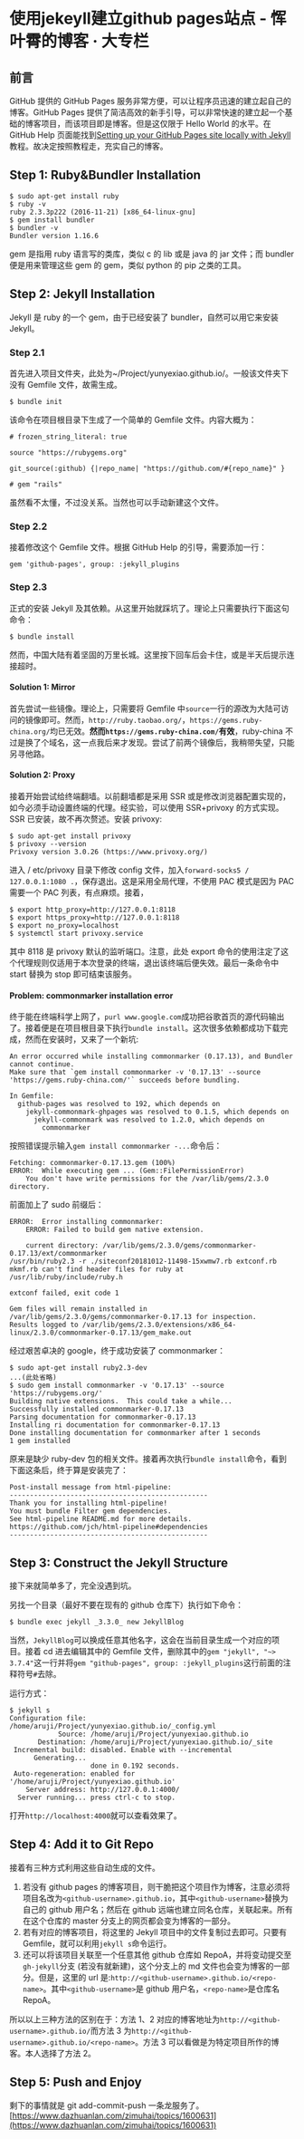 # 使用jekeyll建立github pages站点 - 恽叶霄的博客 · 大专栏
## 前言

GitHub 提供的 GitHub Pages 服务非常方便，可以让程序员迅速的建立起自己的博客。GitHub Pages 提供了简洁高效的新手引导，可以非常快速的建立起一个基础的博客项目，而该项目即是博客。但是这仅限于 Hello World 的水平。在 GitHub Help 页面能找到[Setting up your GitHub Pages site locally with Jekyll](https://help.github.com/articles/setting-up-your-github-pages-site-locally-with-jekyll/)教程。故决定按照教程走，充实自己的博客。

## Step 1: Ruby&Bundler Installation

    $ sudo apt-get install ruby
    $ ruby -v
    ruby 2.3.3p222 (2016-11-21) [x86_64-linux-gnu]
    $ gem install bundler
    $ bundler -v
    Bundler version 1.16.6 

gem 是指用 ruby 语言写的类库，类似 c 的 lib 或是 java 的 jar 文件；而 bundler 便是用来管理这些 gem 的 gem，类似 python 的 pip 之类的工具。

## Step 2: Jekyll Installation

Jekyll 是 ruby 的一个 gem，由于已经安装了 bundler，自然可以用它来安装 Jekyll。

### Step 2.1

首先进入项目文件夹，此处为~/Project/yunyexiao.github.io/。一般该文件夹下没有 Gemfile 文件，故需生成。

    $ bundle init 

该命令在项目根目录下生成了一个简单的 Gemfile 文件。内容大概为：

    # frozen_string_literal: true

    source "https://rubygems.org"

    git_source(:github) {|repo_name| "https://github.com/#{repo_name}" }

    # gem "rails" 

虽然看不太懂，不过没关系。当然也可以手动新建这个文件。

### Step 2.2

接着修改这个 Gemfile 文件。根据 GitHub Help 的引导，需要添加一行：

    gem 'github-pages', group: :jekyll_plugins 

### Step 2.3

正式的安装 Jekyll 及其依赖。从这里开始就踩坑了。理论上只需要执行下面这句命令：

    $ bundle install 

然而，中国大陆有着坚固的万里长城。这里按下回车后会卡住，或是半天后提示连接超时。

#### Solution 1: Mirror

首先尝试一些镜像。理论上，只需要将 Gemfile 中`source`一行的源改为大陆可访问的镜像即可。然而，`http://ruby.taobao.org/`，`https://gems.ruby-china.org/`均已无效。**然而`https://gems.ruby-china.com/`有效**，ruby-china 不过是换了个域名，这一点我后来才发现。尝试了前两个镜像后，我稍带失望，只能另寻他路。

#### Solution 2: Proxy

接着开始尝试给终端翻墙。以前翻墙都是采用 SSR 或是修改浏览器配置实现的，如今必须手动设置终端的代理。经实验，可以使用 SSR+privoxy 的方式实现。SSR 已安装，故不再次赘述。安装 privoxy:

    $ sudo apt-get install privoxy
    $ privoxy --version
    Privoxy version 3.0.26 (https://www.privoxy.org/) 

进入 / etc/privoxy 目录下修改 config 文件，加入`forward-socks5 / 127.0.0.1:1080 .`，保存退出。这是采用全局代理，不使用 PAC 模式是因为 PAC 需要一个 PAC 列表，有点麻烦。接着，

    $ export http_proxy=http://127.0.0.1:8118
    $ export https_proxy=http://127.0.0.1:8118
    $ export no_proxy=localhost
    $ systemctl start privoxy.service 

其中 8118 是 privoxy 默认的监听端口。注意，此处 export 命令的使用注定了这个代理规则仅适用于本次登录的终端，退出该终端后便失效。最后一条命令中 start 替换为 stop 即可结束该服务。

#### Problem: commonmarker installation error

终于能在终端科学上网了，`purl www.google.com`成功把谷歌首页的源代码输出了。接着便是在项目根目录下执行`bundle install`。这次很多依赖都成功下载完成，然而在安装时，又来了一个新坑:

    An error occurred while installing commonmarker (0.17.13), and Bundler
    cannot continue.
    Make sure that `gem install commonmarker -v '0.17.13' --source
    'https://gems.ruby-china.com/'` succeeds before bundling.

    In Gemfile:
      github-pages was resolved to 192, which depends on
        jekyll-commonmark-ghpages was resolved to 0.1.5, which depends on
          jekyll-commonmark was resolved to 1.2.0, which depends on
            commonmarker 

按照错误提示输入`gem install commonmarker -...`命令后：

    Fetching: commonmarker-0.17.13.gem (100%)
    ERROR:  While executing gem ... (Gem::FilePermissionError)
        You don't have write permissions for the /var/lib/gems/2.3.0 directory. 

前面加上了 sudo 前缀后：

    ERROR:  Error installing commonmarker:
        ERROR: Failed to build gem native extension.

        current directory: /var/lib/gems/2.3.0/gems/commonmarker-0.17.13/ext/commonmarker
    /usr/bin/ruby2.3 -r ./siteconf20181012-11498-15xwmw7.rb extconf.rb
    mkmf.rb can't find header files for ruby at /usr/lib/ruby/include/ruby.h

    extconf failed, exit code 1

    Gem files will remain installed in /var/lib/gems/2.3.0/gems/commonmarker-0.17.13 for inspection.
    Results logged to /var/lib/gems/2.3.0/extensions/x86_64-linux/2.3.0/commonmarker-0.17.13/gem_make.out 

经过艰苦卓决的 google，终于成功安装了 commonmarker：

    $ sudo apt-get install ruby2.3-dev
    ...(此处省略)
    $ sudo gem install commonmarker -v '0.17.13' --source 'https://rubygems.org/'
    Building native extensions.  This could take a while...
    Successfully installed commonmarker-0.17.13
    Parsing documentation for commonmarker-0.17.13
    Installing ri documentation for commonmarker-0.17.13
    Done installing documentation for commonmarker after 1 seconds
    1 gem installed 

原来是缺少 ruby-dev 包的相关文件。接着再次执行`bundle install`命令，看到下面这条后，终于算是安装完了：

    Post-install message from html-pipeline:
    -------------------------------------------------
    Thank you for installing html-pipeline!
    You must bundle Filter gem dependencies.
    See html-pipeline README.md for more details.
    https://github.com/jch/html-pipeline#dependencies
    ------------------------------------------------- 

## Step 3: Construct the Jekyll Structure

接下来就简单多了，完全没遇到坑。

另找一个目录（最好不要在现有的 github 仓库下）执行如下命令：

    $ bundle exec jekyll _3.3.0_ new JekyllBlog 

当然，`JekyllBlog`可以换成任意其他名字，这会在当前目录生成一个对应的项目。接着 cd 进去编辑其中的 Gemfile 文件，删除其中的`gem "jekyll", "~> 3.7.4"`这一行并将`gem "github-pages", group: :jekyll_plugins`这行前面的注释符号`#`去除。

运行方式：

    $ jekyll s
    Configuration file: /home/aruji/Project/yunyexiao.github.io/_config.yml
                Source: /home/aruji/Project/yunyexiao.github.io
           Destination: /home/aruji/Project/yunyexiao.github.io/_site
     Incremental build: disabled. Enable with --incremental
          Generating... 
                        done in 0.192 seconds.
     Auto-regeneration: enabled for '/home/aruji/Project/yunyexiao.github.io'
        Server address: http://127.0.0.1:4000/
      Server running... press ctrl-c to stop. 

打开`http://localhost:4000`就可以查看效果了。

## Step 4: Add it to Git Repo

接着有三种方式利用这些自动生成的文件。

1.  若没有 github pages 的博客项目，则干脆把这个项目作为博客，注意必须将项目名改为`<github-username>.github.io`，其中`<github-username>`替换为自己的 github 用户名；然后在 github 远端也建立同名仓库，关联起来。所有在这个仓库的 master 分支上的网页都会变为博客的一部分。
2.  若有对应的博客项目，将这里的 Jekyll 项目中的文件复制过去即可。只要有 Gemfile，就可以利用`jekyll s`命令运行。
3.  还可以将该项目关联至一个任意其他 github 仓库如 RepoA，并将变动提交至`gh-jekyll`分支 (若没有就新建)，这个分支上的 md 文件也会变为博客的一部分。但是，这里的 url 是:`http://<github-username>.github.io/<repo-name>`。其中`<github-username>`是 github 用户名，`<repo-name>`是仓库名 RepoA。

所以以上三种方法的区别在于：方法 1、2 对应的博客地址为`http://<github-username>.github.io/`而方法 3 为`http://<github-username>.github.io/<repo-name>`。方法 3 可以看做是为特定项目所作的博客。本人选择了方法 2。

## Step 5: Push and Enjoy

剩下的事情就是 git add-commit-push 一条龙服务了。 
 [https://www.dazhuanlan.com/zimuhai/topics/1600631](https://www.dazhuanlan.com/zimuhai/topics/1600631)
